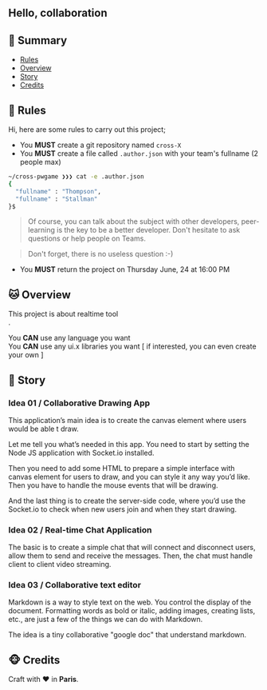 ## Hello, collaboration

## <a name='TOC'>🐼 Summary</a>

* [Rules](#rules)
* [Overview](#overview)
* [Story](#story)
* [Credits](#credits)

## <a name='overview'>🦊 Rules</a>

Hi, here are some rules to carry out this project;

* You **MUST** create a git repository named `cross-X`
* You **MUST** create a file called `.author.json` with your team's fullname (2 people max)

```sh
~/cross-pwgame ❯❯❯ cat -e .author.json
{
  "fullname" : "Thompson",
  "fullname" : "Stallman"
}$
```

> Of course, you can talk about the subject with other developers, peer-learning is
> the key to be a better developer. Don't hesitate to ask questions or help people on Teams.

> Don't forget, there is no useless question :-)

* You **MUST** return the project on Thursday June, 24 at 16:00 PM

## <a name='overview'>🐱 Overview</a>

This project is about realtime tool<br />.

You **CAN** use any language you want<br />
You **CAN** use any ui.x libraries you want [ if interested, you can even create your own ]<br />

## <a name='story'>🐨 Story</a>

### Idea 01 / Collaborative Drawing App

This application’s main idea is to create the canvas element where users would be able t draw.

Let me tell you what’s needed in this app. You need to start by setting the Node JS application with Socket.io installed.

Then you need to add some HTML to prepare a simple interface with canvas element for users to draw, and you can style it any way you’d like. Then you have to handle the mouse events that will be drawing. 

And the last thing is to create the server-side code, where you’d use the Socket.io to check when new users join and when they start drawing.

### Idea 02 / Real-time Chat Application

The basic is to create a simple chat that will connect and disconnect users, allow them to send and receive the messages.
Then, the chat must handle client to client video streaming.

### Idea 03 / Collaborative text editor

Markdown is a way to style text on the web.
You control the display of the document. Formatting words as bold or italic, adding images, creating lists, etc., are just a few of the things we can do with Markdown.

The idea is a tiny collaborative "google doc" that understand markdown.

## <a name='credits'>🐵 Credits</a>

Craft with :heart: in **Paris**.
